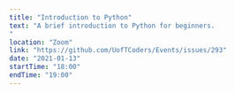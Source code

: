 ```yaml
---
title: "Introduction to Python"
text: "A brief introduction to Python for beginners.
"
location: "Zoom"
link: "https://github.com/UofTCoders/Events/issues/293"
date: "2021-01-13"
startTime: "18:00"
endTime: "19:00"
---
```

